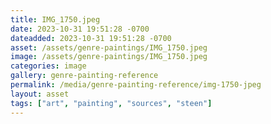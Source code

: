 ```yaml
---
title: IMG_1750.jpeg
date: 2023-10-31 19:51:28 -0700
dateadded: 2023-10-31 19:51:28 -0700
asset: /assets/genre-paintings/IMG_1750.jpeg
image: /assets/genre-paintings/IMG_1750.jpeg
categories: image
gallery: genre-painting-reference
permalink: /media/genre-painting-reference/img-1750-jpeg
layout: asset
tags: ["art", "painting", "sources", "steen"]
--- 
```

